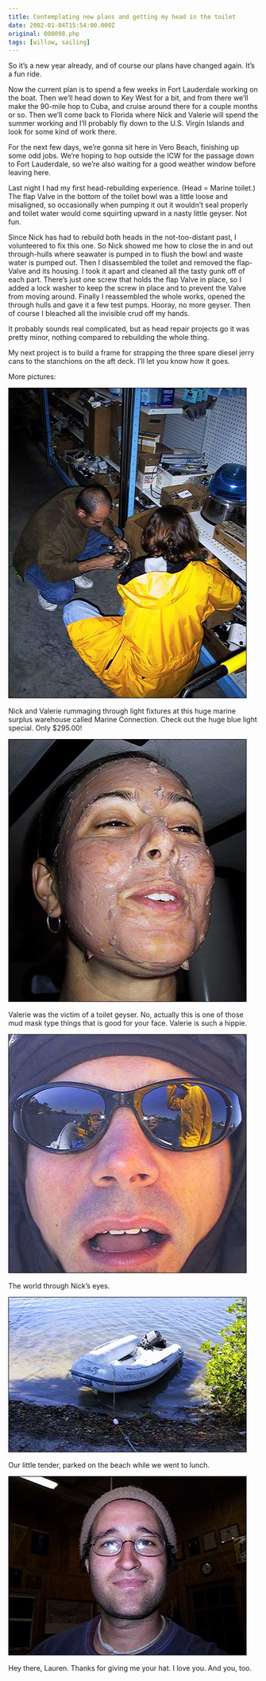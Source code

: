 ```yaml
---
title: Contemplating new plans and getting my head in the toilet
date: 2002-01-04T15:54:00.000Z
original: 000098.php
tags: [willow, sailing]
---
```


So it’s a new year already, and of course our plans have changed again. It’s a fun ride.

Now the current plan is to spend a few weeks in Fort Lauderdale working on the boat. Then we’ll head down to Key West for a bit, and from there we’ll make the 90-mile hop to Cuba, and cruise around there for a couple months or so. Then we’ll come back to Florida where Nick and Valerie will spend the summer working and I’ll probably fly down to the U.S. Virgin Islands and look for some kind of work there.

For the next few days, we’re gonna sit here in Vero Beach, finishing up some odd jobs. We’re hoping to hop outside the ICW for the passage down to Fort Lauderdale, so we’re also waiting for a good weather window before leaving here.

Last night I had my first head-rebuilding experience. (Head = Marine toilet.) The flap Valve in the bottom of the toilet bowl was a little loose and misaligned, so occasionally when pumping it out it wouldn’t seal properly and toilet water would come squirting upward in a nasty little geyser. Not fun.

Since Nick has had to rebuild both heads in the not-too-distant past, I volunteered to fix this one. So Nick showed me how to close the in and out through-hulls where seawater is pumped in to flush the bowl and waste water is pumped out. Then I disassembled the toilet and removed the flap-Valve and its housing. I took it apart and cleaned all the tasty gunk off of each part. There’s just one screw that holds the flap Valve in place, so I added a lock washer to keep the screw in place and to prevent the Valve from moving around. Finally I reassembled the whole works, opened the through hulls and gave it a few test pumps. Hooray, no more geyser. Then of course I bleached all the invisible crud off my hands.

It probably sounds real complicated, but as head repair projects go it was pretty minor, nothing compared to rebuilding the whole thing.

My next project is to build a frame for strapping the three spare diesel jerry cans to the stanchions on the aft deck. I’ll let you know how it goes.

More pictures:

<p class="polaroid" style="--deg: -2deg"><img src="./rummage.jpg" /></p>

Nick and Valerie rummaging through light fixtures at this huge marine surplus warehouse called Marine Connection. Check out the huge blue light special. Only $295.00!

<p class="polaroid" style="--deg: -2deg"><img src="./mudmask.jpg" /></p>

Valerie was the victim of a toilet geyser. No, actually this is one of those mud mask type things that is good for your face. Valerie is such a hippie.

<p class="polaroid" style="--deg: -2deg"><img src="./nickseyes.jpg" /></p>

The world through Nick’s eyes.

<p class="polaroid" style="--deg: -2deg"><img src="./tender.jpg" /></p>

Our little tender, parked on the beach while we went to lunch.

<p class="polaroid" style="--deg: -2deg"><img src="./pascalface.jpg" /></p>

Hey there, Lauren. Thanks for giving me your hat. I love you. And you, too.
